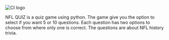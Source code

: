 ![CI logo](https://codeinstitute.s3.amazonaws.com/fullstack/ci_logo_small.png)

NFL QUIZ is a quiz game using python. The game give you the option to select if you want 5 or 10 questions. Each question has two options to choose from where only one is correct. The questions are about NFL history trivia.